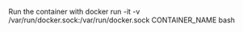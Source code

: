 Run the container with docker run -it -v /var/run/docker.sock:/var/run/docker.sock CONTAINER_NAME bash
